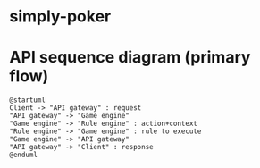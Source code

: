 # simply-poker

# API sequence diagram (primary flow)
```puml
@startuml
Client -> "API gateway" : request
"API gateway" -> "Game engine"
"Game engine" -> "Rule engine" : action+context
"Rule engine" -> "Game engine" : rule to execute
"Game engine" -> "API gateway"
"API gateway" -> "Client" : response
@enduml
```

